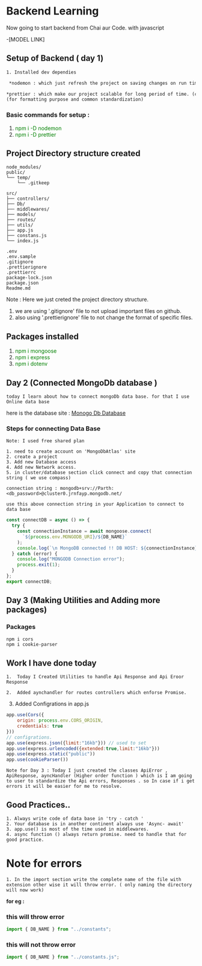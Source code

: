 # Backend Learning
Now going to start backend from Chai aur Code. with javascript

-[MODEL LINK]

## Setup of Backend ( day 1)

``` html
1. Installed dev dependies 

 *nodemon : which just refresh the project on saving changes on run time. (command : npm i -D nodemon)

*prettier : which make our project scalable for long period of time. (command : npm i -D prettier)
(for formatting purpose and common standardization)
```
### Basic commands for setup :
1.  <span style= "color: green"> npm i -D nodemon </span>
2.  <span style= "color: green"> npm i -D prettier </span>

## Project Directory structure created
```
node_modules/
public/
└── temp/
    └── .gitkeep

src/
├── controllers/
├── Db/
├── middlewares/
├── models/
├── routes/
├── utils/
├── app.js
├── constans.js
└── index.js

.env
.env.sample
.gitignore
.prettierignore
.prettierrc
package-lock.json
package.json
Readme.md
```
Note :  Here we just creted the project directory structure. 
1. we are using '.gitignore' file to not upload important files on github.
2. also using '.prettierignore' file to not change the format of specific files. 

## Packages installed

1. <span style= "color: green"> npm i mongoose </span>
2. <span style= "color: green"> npm i express </span>
3. <span style= "color: green"> npm i dotenv </span>

## Day 2 (Connected MongoDb database )
```
today I learn about how to connect mongoDb data base. for that I use Online data base
```
here is the database site : [Monogo Db Database](https://cloud.mongodb.com/v2/68db99859b00603e6abeb0eb#/clusters)
### Steps for connecting Data Base
```
Note: I used free shared plan
```
```
1. need to create account on 'MongoDbAtlas' site
2. create a project 
3. Add new Database access
4. Add new Network access.
5. in cluster/database section click connect and copy that connection string ( we use compass)
```
```
connection string : mongodb+srv://Parth:<db_password>@cluster0.jrnfayp.mongodb.net/
```
```
use this above connection string in your Application to connect to data base 
```

```javascript 
const connectDB = async () => {
  try {
    const connectionInstance = await mongoose.connect(
      `${process.env.MONGODB_URI}/${DB_NAME}`
    );
    console.log(`\n MongoDB connected !! DB HOST: ${connectionInstance}`);
  } catch (error) {
    console.log("MONGODB Connection error");
    process.exit(1);
  }
};
export connectDB;
```
## Day 3 (Making Utilities and Adding more packages)
### Packages
```
npm i cors
npm i cookie-parser
```
## Work I have done today 
```
1.  Today I Created Utilities to handle Api Response and Api Eroor Response
```
```
2.  Added aynchandler for routes controllers which enforse Promise.
```

3.  Added Configrations in app.js 

``` javascript
app.use(Cors({
    origin: process.env.CORS_ORIGIN,
    credentials: true
}))
// configrations. 
app.use(express.json({limit:"16kb"})) // used to set 
app.use(express.urlencoded({extended:true,limit:"16kb"}))
app.use(express.static("public"))
app.use(cookieParser())
```
```
Note for Day 3 : Today I just created the classes ApiError , ApiResponse, ayncHandler (Higher order function ) which is I am going to user to standardize the Api errors, Responses . so In case if i get errors it will be easier for me to resolve.
```


## Good Practices..
```
1. Always write code of data base in 'try - catch '
2. Your database is in another continent always use 'Async- await'
3. app.use() is most of the time used in middlewares.
4. async function () always return promise. need to handle that for good practice.
```

# Note for errors 
```
1. In the import section write the complete name of the file with extension other wise it will throw error. ( only naming the directory will now work)
```
<strong>for eg : </strong>
### this will throw error
```javascript
import { DB_NAME } from "../constants";
```
### this will not throw error
```javascript
import { DB_NAME } from "../constants.js";
```
